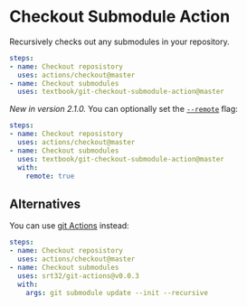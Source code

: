 # Checkout Submodule Action

Recursively checks out any submodules in your repository.

```yml
steps:
- name: Checkout reposistory
  uses: actions/checkout@master
- name: Checkout submodules
  uses: textbook/git-checkout-submodule-action@master
```

*New in version 2.1.0.* You can optionally set the [`--remote`][2] flag:

```yml
steps:
- name: Checkout reposistory
  uses: actions/checkout@master
- name: Checkout submodules
  uses: textbook/git-checkout-submodule-action@master
  with:
    remote: true
```

## Alternatives

You can use [git Actions][1] instead:

```yml
steps:
- name: Checkout reposistory
  uses: actions/checkout@master
- name: Checkout submodules
  uses: srt32/git-actions@v0.0.3
  with:
    args: git submodule update --init --recursive
```

  [1]: https://github.com/marketplace/actions/git-actions
  [2]: https://git-scm.com/docs/git-submodule#Documentation/git-submodule.txt---remote
